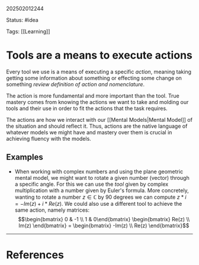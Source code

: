 202502012244

Status: #idea

Tags: [[Learning]]

# Tools are a means to execute actions

Every tool we use is a means of executing a specific *action*, meaning taking getting some information about something or effecting some change on something *review definition of action and nomenclature*.

The action is more fundamental and more important than the tool. True mastery comes from knowing the actions we want to take and molding our tools and their use in order to fit the actions that the task requires.

The actions are how we interact with our [[Mental Models|Mental Model]] of the situation and should reflect it. Thus, actions are the native language of whatever models we might have and mastery over them is crucial in achieving fluency with the models.

## Examples

- When working with complex numbers and using the plane geometric mental model, we might want to rotate a given number (vector) through a specific angle. For this we can use the *tool* given by complex multiplication with a number given by Euler's formula. More concretely, wanting to rotate a number $z \in \mathbb{C}$ by $90$ degrees we can compute $z*i = -Im(z) + i*Re(z)$. We could also use a different tool to achieve the same action, namely matrices: 
$$\begin{bmatrix} 0 & -1 \\ 1 & 0\end{bmatrix}
\begin{bmatrix} Re(z) \\ Im(z) \end{bmatrix}
= \begin{bmatrix} -Im(z) \\ Re(z) \end{bmatrix}$$

---
# References